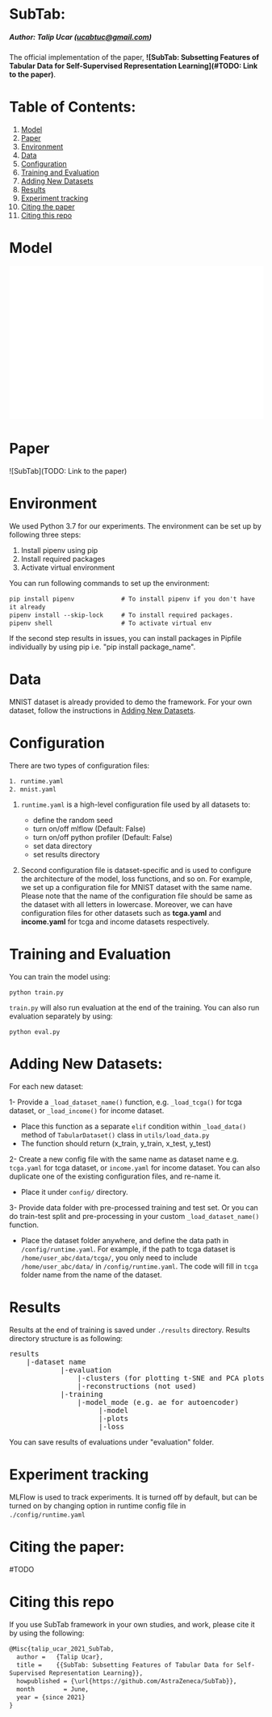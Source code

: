 # SubTab: 
##### Author: Talip Ucar (ucabtuc@gmail.com)

The official implementation of the paper, **![SubTab: Subsetting Features of Tabular Data for Self-Supervised Representation Learning](#TODO: Link to the paper)**.

# Table of Contents:

1. [Model](#model)
2. [Paper](#paper)
3. [Environment](#environment)
4. [Data](#data)
5. [Configuration](#configuration)
6. [Training and Evaluation](#training-and-evaluation)
7. [Adding New Datasets](#adding-new-datasets)
8. [Results](#results)
9. [Experiment tracking](#experiment-tracking)
10. [Citing the paper](#citing-the-paper)
11. [Citing this repo](#citing-this-repo)


# Model

![SubTab](./assets/SubTab_transparent_bg.gif)


# Paper

![SubTab](TODO: Link to the paper)


# Environment
We used Python 3.7 for our experiments. The environment can be set up by following three steps:
1. Install pipenv using pip
2. Install required packages 
3. Activate virtual environment

You can run following commands to set up the environment:
```
pip install pipenv             # To install pipenv if you don't have it already
pipenv install --skip-lock     # To install required packages. 
pipenv shell                   # To activate virtual env
```

If the second step results in issues, you can install packages in Pipfile individually by using pip i.e. "pip install package_name". 

# Data
MNIST dataset is already provided to demo the framework. For your own dataset, follow the instructions in [Adding New Datasets](#adding-new-datasets).

# Configuration
There are two types of configuration files:
```
1. runtime.yaml
2. mnist.yaml
```

1. ```runtime.yaml``` is a high-level configuration file used by all datasets to:

   - define the random seed
   - turn on/off mlflow (Default: False)
   - turn on/off python profiler (Default: False)
   - set data directory
   - set results directory

2. Second configuration file is dataset-specific and is used to configure the architecture of the model, loss functions, and so on. For example, we set up a configuration file for MNIST dataset with the same name. Please note that the name of the configuration file should be same as the dataset with all letters in lowercase. Moreover, we can have configuration files for other datasets such as **tcga.yaml** and **income.yaml** for tcga and income datasets respectively.



# Training and Evaluation
You can train the model using:
```
python train.py 
```

```train.py``` will also run evaluation at the end of the training. You can also run evaluation separately by using:

```
python eval.py 
```

# Adding New Datasets:

For each new dataset:

1- Provide a ```_load_dataset_name()``` function, e.g. ```_load_tcga()``` for tcga dataset, or ```_load_income()``` for income dataset. 
- Place this function as a separate ```elif``` condition within ```_load_data()``` method of ```TabularDataset()``` class in ```utils/load_data.py```
- The function should return (x_train, y_train, x_test, y_test)

2- Create a new config file with the same name as dataset name e.g. ```tcga.yaml``` for tcga dataset, or ```income.yaml``` for income dataset. 
You can also duplicate one of the existing configuration files, and re-name it.
- Place it under ```config/``` directory.

3- Provide data folder with pre-processed training and test set. Or you can do train-test split and pre-processing in your custom ```_load_dataset_name()``` function.
- Place the dataset folder anywhere, and define the data path in ```/config/runtime.yaml```. For example, if the path to tcga dataset is ```/home/user_abc/data/tcga/```, you only need to include ```/home/user_abc/data/``` in ```/config/runtime.yaml```. The code will fill in ```tcga``` folder name from the name of the dataset.


# Results

Results at the end of training is saved under ```./results``` directory. Results directory structure is as following:

<pre>
results
    |-dataset name
            |-evaluation
                |-clusters (for plotting t-SNE and PCA plots of embeddings)
                |-reconstructions (not used)
            |-training
                |-model_mode (e.g. ae for autoencoder)   
                     |-model
                     |-plots
                     |-loss
</pre>

You can save results of evaluations under "evaluation" folder. 


# Experiment tracking
MLFlow is used to track experiments. It is turned off by default, but can be turned on by changing option in 
runtime config file in ```./config/runtime.yaml```


# Citing the paper:

#TODO

# Citing this repo
If you use SubTab framework in your own studies, and work, please cite it by using the following:

```
@Misc{talip_ucar_2021_SubTab,
  author =   {Talip Ucar},
  title =    {{SubTab: Subsetting Features of Tabular Data for Self-Supervised Representation Learning}},
  howpublished = {\url{https://github.com/AstraZeneca/SubTab}},
  month        = June,
  year = {since 2021}
}
```
